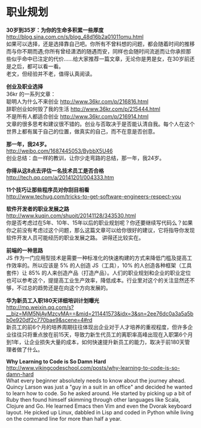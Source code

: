 职业规划  
========

**30岁到35岁：为你的生命多积累一些厚度**  
http://blog.sina.com.cn/s/blog_48d16b2a01011omu.html  
如果可以选择，还是选择靠自己吧。你所有不曾料想的问题，都会随着时间的推移而与你不期而遇;你所有曾经潇洒的随遇而安，同样也会随时间流逝而让你承担那些似乎命中已注定的代价……给大家推荐一篇文章，无论你是男是女，在30岁前还是之后，都可以看一看。  
老文，但经验并不老，值得认真阅读。

**创业及职业选择**  
36kr 的一系列文章：  
聪明人为什么不来创业 http://www.36kr.com/p/216816.html  
辞职创业如何毁了我的生活 http://www.36kr.com/p/215444.html  
不是所有人都适合创业 http://www.36kr.com/p/216914.html  
文章的很多思考和建议很不错的。创业与否取决于是否能认清自我。每个人在这个世界上都有属于自己的位置，做真实的自己，而不在意是否创意。

**那一年，我24岁。**  
http://weibo.com/1687445053/BybbX5U46  
创业总结：血一样的教训，让你少走弯路的总结，那一年，我24岁。  

**你得从这8点去评估一名技术员工是否合格**  
http://tech.qq.com/a/20141201/004333.htm  

**11个技巧让那些程序员对你刮目相看**  
http://www.techug.com/tricks-to-get-software-engineers-respect-you  

**软件开发者的职业发展之路**  
http://www.kuqin.com/shuoit/20141128/343530.html  
你是否考虑过在5年、10年、15年以后的职业规划呢？你还要继续写代码么？如果你之前没有考虑过这个问题，那么这篇文章可以给你很好的建议，它将指导你发现软件开发人员可能经历的职业发展之路。 讲得还比较实在。

**前端的一种思路**  
JS 作为一门应用型技术是需要一种标准化的快速构建的方式来降低门槛及提高工作效率的。所以应该是 5% 的人创造 JS（工具），10% 的人创造各种框架（工具套件）让 85% 的人来创造产品（打造产品）。人们的职业规划和企业的职业定位也可以参考这个，提提高工业生产效率，降低成本。行业里对这个的关注显然还不够，不过总的趋势还是在向这个方向发展的。

**华为新员工入职180天详细培训计划曝光**  
http://mp.weixin.qq.com/s?__biz=MjM5NjAyMzcyMA==&mid=211441573&idx=3&sn=2ee76dc0a3a5a5bb0e920df2c770bae9&scene=4#rd  
新员工的前6个月的培养周期往往体现出企业对于人才培养的重视程度，但许多企业往往只将重点放在前15天，导致力新生代员工的离职率高峰出现在入职第6个月到1年，让企业损失大量的成本，如何快速提升新员工的能力，取决于前180天管理者做了什么。

**Why Learning to Code is So Damn Hard**  
http://www.vikingcodeschool.com/posts/why-learning-to-code-is-so-damn-hard  
What every beginner absolutely needs to know about the journey ahead. Quincy Larson was just a "guy in a suit in an office" and decided he wanted to learn how to code. So he asked around. He started by picking up a bit of Ruby then found himself skimming through other languages like Scala, Clojure and Go. He learned Emacs then Vim and even the Dvorak keyboard layout. He picked up Linux, dabbled in Lisp and coded in Python while living on the command line for more than half a year.